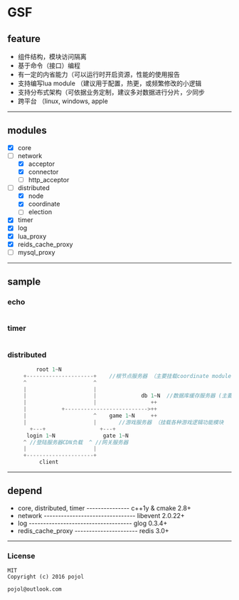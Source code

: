 # GSF

## feature
- 组件结构，模块访问隔离
- 基于命令（接口）编程
- 有一定的内省能力（可以运行时开启资源，性能的使用报告
- 支持编写lua module （建议用于配置，热更，或频繁修改的小逻辑
- 支持分布式架构（可依据业务定制，建议多对数据进行分片，少同步
- 跨平台 （linux, windows, apple

***
## modules
- [x] core
- [ ] network
    - [x] acceptor
    - [x] connector
    - [ ] http_acceptor
- [ ] distributed
    - [x] node
    - [x] coordinate
    - [ ] election
- [x] timer
- [x] log
- [x] lua_proxy
- [x] reids_cache_proxy
- [ ] mysql_proxy

***
## sample
### echo
```c++

```

### timer
```c++

```

### distributed
```c++
		 root 1~N		
	 +---------------------+	//根节点服务器 （主要挂载coordinate module		
	 ^                     ^		
	 |                     |              		
	 |                     |              db 1~N  //数据库缓存服务器 (主要挂载 redis_cache module		
	 |                     |                 ++		
	 |           +-------------------------->++		
	 |                     ^    game 1~N     ++		
	 |                     |       //游戏服务器 （挂载各种游戏逻辑功能模块     		
       +---+                 +---+                		
      login 1~N               gate 1~N		
	 ^ //登陆服务器CDN负载  ^ //网关服务器		
	 |                     |		
	 +---------------------+		
		  client
```

***
## depend
- core, distributed, timer --------------- c++1y & cmake 2.8+
- network -------------------------------- libevent 2.0.22+
- log ------------------------------------ glog 0.3.4+
- redis_cache_proxy ---------------------- redis 3.0+

***
### License
	MIT
	Copyright (c) 2016 pojol
	
	pojol@outlook.com
